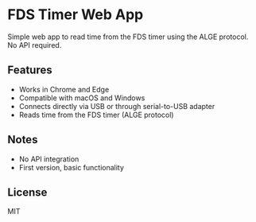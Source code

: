 # FDS Timer Web App

Simple web app to read time from the FDS timer using the ALGE protocol.  
No API required.

## Features

- Works in Chrome and Edge
- Compatible with macOS and Windows
- Connects directly via USB or through serial-to-USB adapter
- Reads time from the FDS timer (ALGE protocol)

## Notes

- No API integration
- First version, basic functionality

## License

MIT
